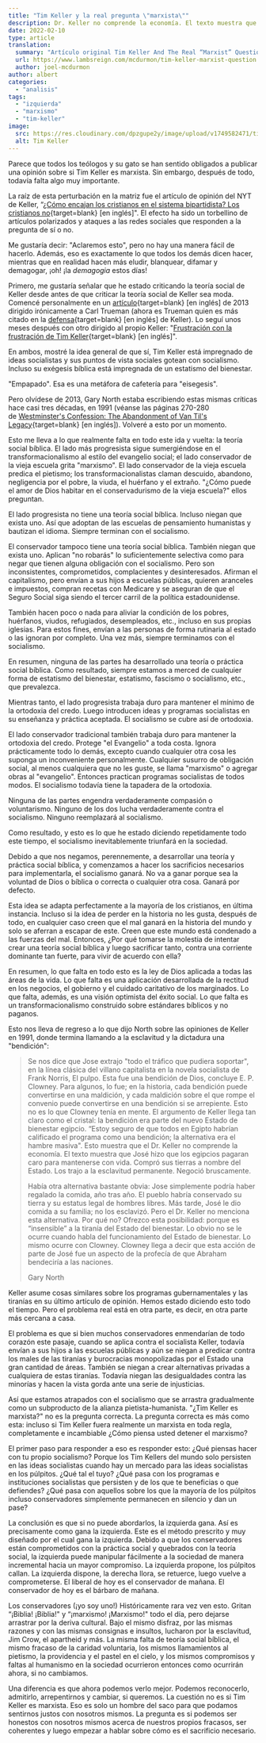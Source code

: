 ```yaml
---
title: "Tim Keller y la real pregunta \"marxista\""
description: Dr. Keller no comprende la economía. El texto muestra que José hizo que los egipcios pagaran caro para mantenerse con vida. Compró sus tierras a nombre del Estado. Los trajo a la esclavitud permanente. Keller asume cosas similares sobre los programas gubernamentales y las tiranías en su último artículo de opinión en The New York Times.
date: 2022-02-10
type: article
translation:
  summary: "Artículo original Tim Keller And The Real “Marxist” Question de Joel McDurmon"
  url: https://www.lambsreign.com/mcdurmon/tim-keller-marxist-question
  author: joel-mcdurmon
author: albert
categories:
  - "analisis"
tags:
  - "izquierda"
  - "marxismo"
  - "tim-keller"
image:
  src: https://res.cloudinary.com/dpzgupe2y/image/upload/v1749582471/tim-keller-marxista_lkmsqw.png
  alt: Tim Keller
---
```


Parece que todos los teólogos y su gato se han sentido obligados a publicar una opinión sobre si Tim Keller es marxista. Sin embargo, después de todo, todavía falta algo muy importante.

La raíz de esta perturbación en la matriz fue el artículo de opinión del NYT de Keller, “[¿Cómo encajan los cristianos en el sistema bipartidista? Los cristianos no](https://www.nytimes.com/2018/09/29/opinion/sunday/christians-politics-belief.html){target=blank} \[en inglés\]". El efecto ha sido un torbellino de artículos polarizados y ataques a las redes sociales que responden a la pregunta de sí o no.

Me gustaría decir: "Aclaremos esto", pero no hay una manera fácil de hacerlo. Además, eso es exactamente lo que todos los demás dicen hacer, mientras que en realidad hacen más eludir, blanquear, difamar y demagogar, ¡oh! ¡la _demagogia_ estos días!

Primero, me gustaría señalar que he estado criticando la teoría social de Keller desde antes de que criticar la teoría social de Keller sea moda. Comencé personalmente en un [artículo](https://www.lambsreign.com/mcdurmon/trueman-on-transformation-sounds-sincere){target=blank} \[en inglés\] de 2013 dirigido irónicamente a Carl Trueman (ahora es Trueman quien es más citado en la [defensa](https://www.whitehorseinn.org/2018/10/the-mod-is-tim-keller-a-marxist/){target=blank} \[en inglés\] de Keller). Lo seguí unos meses después con otro dirigido al propio Keller: "[Frustración con la frustración de Tim Keller](https://www.lambsreign.com/mcdurmon/frustration-with-tim-kellers-frustration){target=blank} \[en inglés\]".

En ambos, mostré la idea general de que sí, Tim Keller está impregnado de ideas socialistas y sus puntos de vista sociales gotean con socialismo. Incluso su exégesis bíblica está impregnada de un estatismo del bienestar.

"Empapado". Esa es una metáfora de cafetería para "eisegesis".

Pero olvídese de 2013, Gary North estaba escribiendo estas mismas críticas hace casi tres décadas, en 1991 (véanse las páginas 270-280 de [Westminster's Confession: The Abandonment of Van Til's Legacy](http://www.garynorth.com/freebooks/docs/pdf/westministers_confession.pdf){target=blank} \[en inglés\]). Volveré a esto por un momento.

Esto me lleva a lo que realmente falta en todo este ida y vuelta: la teoría social bíblica. El lado más progresista sigue sumergiéndose en el transformacionalismo al estilo del evangelio social; el lado conservador de la vieja escuela grita "marxismo". El lado conservador de la vieja escuela predica el pietismo; los transformacionalistas claman descuido, abandono, negligencia por el pobre, la viuda, el huérfano y el extraño. "¿Cómo puede el amor de Dios habitar en el conservadurismo de la vieja escuela?" ellos preguntan.

El lado progresista no tiene una teoría social bíblica. Incluso niegan que exista uno. Así que adoptan de las escuelas de pensamiento humanistas y bautizan el idioma. Siempre terminan con el socialismo.

El conservador tampoco tiene una teoría social bíblica. También niegan que exista uno. Aplican "no robarás" lo suficientemente selectiva como para negar que tienen alguna obligación con el socialismo. Pero son inconsistentes, comprometidos, complacientes y desinteresados. Afirman el capitalismo, pero envían a sus hijos a escuelas públicas, quieren aranceles e impuestos, compran recetas con Medicare y se aseguran de que el Seguro Social siga siendo el tercer carril de la política estadounidense.

También hacen poco o nada para aliviar la condición de los pobres, huérfanos, viudos, refugiados, desempleados, etc., incluso en sus propias iglesias. Para estos fines, envían a las personas de forma rutinaria al estado o las ignoran por completo. Una vez más, siempre terminamos con el socialismo.

En resumen, ninguna de las partes ha desarrollado una teoría o práctica social bíblica. Como resultado, siempre estamos a merced de cualquier forma de estatismo del bienestar, estatismo, fascismo o socialismo, etc., que prevalezca.

Mientras tanto, el lado progresista trabaja duro para mantener el mínimo de la ortodoxia del credo. Luego introducen ideas y programas socialistas en su enseñanza y práctica aceptada. El socialismo se cubre así de ortodoxia.

El lado conservador tradicional también trabaja duro para mantener la ortodoxia del credo. Protege "el Evangelio" a toda costa. Ignora prácticamente todo lo demás, excepto cuando cualquier otra cosa les suponga un inconveniente personalmente. Cualquier susurro de obligación social, al menos cualquiera que no les guste, se llama "marxismo" o agregar obras al "evangelio". Entonces practican programas socialistas de todos modos. El socialismo todavía tiene la tapadera de la ortodoxia.

Ninguna de las partes engendra verdaderamente compasión o voluntarismo. Ninguno de los dos lucha verdaderamente contra el socialismo. Ninguno reemplazará al socialismo.

Como resultado, y esto es lo que he estado diciendo repetidamente todo este tiempo, el socialismo inevitablemente triunfará en la sociedad.

Debido a que nos negamos, perennemente, a desarrollar una teoría y práctica social bíblica, y comenzamos a hacer los sacrificios necesarios para implementarla, el socialismo ganará. No va a ganar porque sea la voluntad de Dios o bíblica o correcta o cualquier otra cosa. Ganará por defecto.

Esta idea se adapta perfectamente a la mayoría de los cristianos, en última instancia. Incluso si la idea de perder en la historia no les gusta, después de todo, en cualquier caso creen que el mal ganará en la historia del mundo y solo se aferran a escapar de este. Creen que este mundo está condenado a las fuerzas del mal. Entonces, ¿Por qué tomarse la molestia de intentar crear una teoría social bíblica y luego sacrificar tanto, contra una corriente dominante tan fuerte, para vivir de acuerdo con ella?

En resumen, lo que falta en todo esto es la ley de Dios aplicada a todas las áreas de la vida. Lo que falta es una aplicación desarrollada de la rectitud en los negocios, el gobierno y el cuidado caritativo de los marginados. Lo que falta, además, es una visión optimista del éxito social. Lo que falta es un transformacionalismo construido sobre estándares bíblicos y no paganos.

Esto nos lleva de regreso a lo que dijo North sobre las opiniones de Keller en 1991, donde termina llamando a la esclavitud y la dictadura una "bendición":

> Se nos dice que Jose extrajo "todo el tráfico que pudiera soportar", en la línea clásica del villano capitalista en la novela socialista de Frank Norris, El pulpo. Esta fue una bendición de Dios, concluye E. P. Clowney. Para algunos, lo fue; en la historia, cada bendición puede convertirse en una maldición, y cada maldición sobre el que rompe el convenio puede convertirse en una bendición si se arrepiente. Esto no es lo que Clowney tenía en mente. El argumento de Keller llega tan claro como el cristal: la bendición era parte del nuevo Estado de bienestar egipcio. “Estoy seguro de que todos en Egipto habrían calificado el programa como una bendición; la alternativa era el hambre masiva". Esto muestra que el Dr. Keller no comprende la economía. El texto muestra que José hizo que los egipcios pagaran caro para mantenerse con vida. Compró sus tierras a nombre del Estado. Los trajo a la esclavitud permanente. Negoció bruscamente.
>
> Había otra alternativa bastante obvia: Jose simplemente podría haber regalado la comida, año tras año. El pueblo habría conservado su tierra y su estatus legal de hombres libres. Más tarde, José le dio comida a su familia; no los esclavizó. Pero el Dr. Keller no menciona esta alternativa. Por qué no? Ofrezco esta posibilidad: porque es “insensible” a la tiranía del Estado del bienestar. Lo obvio no se le ocurre cuando habla del funcionamiento del Estado de bienestar. Lo mismo ocurre con Clowney. Clowney llega a decir que esta acción de parte de José fue un aspecto de la profecía de que Abraham bendeciría a las naciones.
>
> Gary North

Keller asume cosas similares sobre los programas gubernamentales y las tiranías en su último artículo de opinión. Hemos estado diciendo esto todo el tiempo. Pero el problema real está en otra parte, es decir, en otra parte más cercana a casa.

El problema es que si bien muchos conservadores enmendarían de todo corazón este pasaje, cuando se aplica contra el socialista Keller, todavía envían a sus hijos a las escuelas públicas y aún se niegan a predicar contra los males de las tiranías y burocracias monopolizadas por el Estado una gran cantidad de áreas. También se niegan a crear alternativas privadas a cualquiera de estas tiranías. Todavía niegan las desigualdades contra las minorías y hacen la vista gorda ante una serie de injusticias.

Así que estamos atrapados con el socialismo que se arrastra gradualmente como un subproducto de la alianza pietista-humanista. "¿Tim Keller es marxista?" no es la pregunta correcta. La pregunta correcta es más como esta: incluso si Tim Keller fuera realmente un marxista en toda regla, completamente e incambiable ¿Cómo piensa usted detener el marxismo?

El primer paso para responder a eso es responder esto: ¿Qué piensas hacer con tu propio socialismo? Porque los Tim Kellers del mundo solo persisten en las ideas socialistas cuando hay un mercado para las ideas socialistas en los púlpitos. ¿Qué tal el tuyo? ¿Qué pasa con los programas e instituciones socialistas que persisten y de los que te beneficias o que defiendes? ¿Qué pasa con aquellos sobre los que la mayoría de los púlpitos incluso conservadores simplemente permanecen en silencio y dan un pase?

La conclusión es que si no puede abordarlos, la izquierda gana. Así es precisamente como gana la izquierda. Este es el método prescrito y muy diseñado por el cual gana la izquierda. Debido a que los conservadores están comprometidos con la práctica social y quebrados con la teoría social, la izquierda puede manipular fácilmente a la sociedad de manera incremental hacia un mayor compromiso. La izquierda propone, los púlpitos callan. La izquierda dispone, la derecha llora, se retuerce, luego vuelve a comprometerse. El liberal de hoy es el conservador de mañana. El conservador de hoy es el bárbaro de mañana.

Los conservadores (¡yo soy uno!) Históricamente rara vez ven esto. Gritan “¡Biblia! ¡Biblia!" y “¡marxismo! ¡Marxismo!" todo el día, pero dejarse arrastrar por la deriva cultural. Bajo el mismo disfraz, por las mismas razones y con las mismas consignas e insultos, lucharon por la esclavitud, Jim Crow, el apartheid y más. La misma falta de teoría social bíblica, el mismo fracaso de la caridad voluntaria, los mismos llamamientos al pietismo, la providencia y el pastel en el cielo, y los mismos compromisos y faltas al humanismo en la sociedad ocurrieron entonces como ocurrirán ahora, si no cambiamos.

Una diferencia es que ahora podemos verlo mejor. Podemos reconocerlo, admitirlo, arrepentirnos y cambiar, si queremos. La cuestión no es si Tim Keller es marxista. Eso es solo un hombre del saco para que podamos sentirnos justos con nosotros mismos. La pregunta es si podemos ser honestos con nosotros mismos acerca de nuestros propios fracasos, ser coherentes y luego empezar a hablar sobre cómo es el sacrificio necesario.
